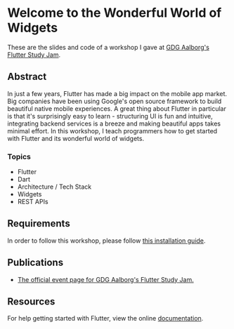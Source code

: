 # Welcome to the Wonderful World of Widgets

These are the slides and code of a workshop I gave at [GDG Aalborg's Flutter Study Jam](https://www.meetup.com/GDG-Aalborg/events/267111573).

## Abstract

In just a few years, Flutter has made a big impact on the mobile app market.
Big companies have been using Google's open source framework to build beautiful native mobile experiences.
A great thing about Flutter in particular is that it's surprisingly easy to learn - structuring UI is fun and intuitive, integrating backend services is a breeze and making beautiful apps takes minimal effort.
In this workshop, I teach programmers how to get started with Flutter and its wonderful world of widgets.

### Topics

- Flutter
- Dart
- Architecture / Tech Stack
- Widgets
- REST APIs

## Requirements

In order to follow this workshop, please follow [this installation guide](Installation.md).

## Publications

- [The official event page for GDG Aalborg's Flutter Study Jam.](https://www.meetup.com/GDG-Aalborg/events/267111573)

## Resources

For help getting started with Flutter, view the online
[documentation](https://flutter.dev/).

